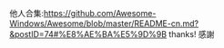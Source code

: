 他人合集:https://github.com/Awesome-Windows/Awesome/blob/master/README-cn.md?&postID=74#%E8%AE%BA%E5%9D%9B
thanks!
感謝
